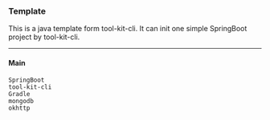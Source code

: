 ### Template


This is a java template form tool-kit-cli. It can init one simple SpringBoot project by tool-kit-cli.

-----------------------------------------------------------------------------------------------------
#### Main
	SpringBoot
	tool-kit-cli
	Gradle
	mongodb
	okhttp